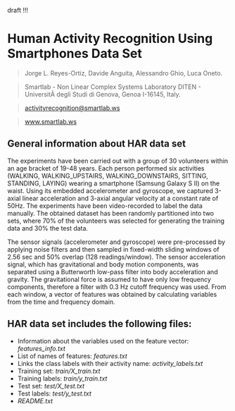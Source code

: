 draft !!!

Human Activity Recognition Using Smartphones Data Set
=====================================================

> Jorge L. Reyes-Ortiz, Davide Anguita, Alessandro Ghio, Luca Oneto. 

> Smartlab - Non Linear Complex Systems Laboratory 
> DITEN - UniversitÃ  degli Studi di Genova, Genoa I-16145, Italy. 

> activityrecognition@smartlab.ws

> www.smartlab.ws

## General information about HAR data set

The experiments have been carried out with a group of 30 volunteers within an 
age bracket of 19-48 years. Each person performed six activities (WALKING, 
WALKING_UPSTAIRS, WALKING_DOWNSTAIRS, SITTING, STANDING, LAYING) wearing a 
smartphone (Samsung Galaxy S II) on the waist. Using its embedded accelerometer 
and gyroscope, we captured 3-axial linear acceleration and 3-axial angular 
velocity at a constant rate of 50Hz. The experiments have been video-recorded 
to label the data manually. The obtained dataset has been randomly partitioned 
into two sets, where 70% of the volunteers was selected for generating the 
training data and 30% the test data.

The sensor signals (accelerometer and gyroscope) were pre-processed by applying 
noise filters and then sampled in fixed-width sliding windows of 2.56 sec and 
50% overlap (128 readings/window). The sensor acceleration signal, which has 
gravitational and body motion components, was separated using a Butterworth 
low-pass filter into body acceleration and gravity. The gravitational force is assumed to have only low frequency components, therefore a filter with 0.3 Hz cutoff frequency was used. From each window, a vector of features was obtained by calculating variables from the time and frequency domain. 

## HAR data set includes the following files:

- Information about the variables used on the feature vector: _features\_info.txt_
- List of names of features: _features.txt_
- Links the class labels with their activity name: _activity\_labels.txt_
- Training set: _train/X\_train.txt_
- Training labels: _train/y\_train.txt_
- Test set: _test/X\_test.txt_
- Test labels: _test/y\_test.txt_
- _README.txt_



